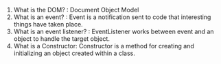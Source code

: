 1. What is the DOM? : Document Object Model
2. What is an event? : Event is a notification sent to code that interesting things have taken place.
3. What is an event listener? : EventListener works between event and an object to handle the target object.
4. What is a Constructor: Constructor is a method for creating and initializing an object created within a class.